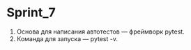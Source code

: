 # Sprint_7
1. Основа для написания автотестов — фреймворк pytest.
2. Команда для запуска — pytest -v.
